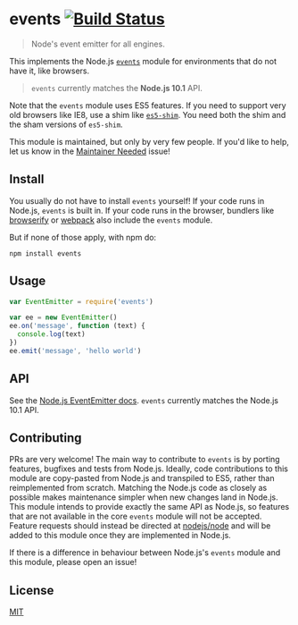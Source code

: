 # events [![Build Status](https://travis-ci.org/Gozala/events.png?branch=master)](https://travis-ci.org/Gozala/events)> Node's event emitter for all engines.This implements the Node.js [`events`](http://nodejs.org/api/events.html) module for environments that do not have it, like browsers.> `events` currently matches the **Node.js 10.1** API.Note that the `events` module uses ES5 features. If you need to support very old browsers like IE8, use a shim like [`es5-shim`](https://www.npmjs.com/package/es5-shim). You need both the shim and the sham versions of `es5-shim`.This module is maintained, but only by very few people. If you'd like to help, let us know in the [Maintainer Needed](https://github.com/Gozala/events/issues/43) issue!## InstallYou usually do not have to install `events` yourself! If your code runs in Node.js, `events` is built in. If your code runs in the browser, bundlers like [browserify](https://github.com/browserify/browserify) or [webpack](https://github.com/webpack/webpack) also include the `events` module.But if none of those apply, with npm do:```npm install events```## Usage```javascriptvar EventEmitter = require('events')var ee = new EventEmitter()ee.on('message', function (text) {  console.log(text)})ee.emit('message', 'hello world')```## APISee the [Node.js EventEmitter docs](http://nodejs.org/api/events.html). `events` currently matches the Node.js 10.1 API.## ContributingPRs are very welcome! The main way to contribute to `events` is by porting features, bugfixes and tests from Node.js. Ideally, code contributions to this module are copy-pasted from Node.js and transpiled to ES5, rather than reimplemented from scratch. Matching the Node.js code as closely as possible makes maintenance simpler when new changes land in Node.js.This module intends to provide exactly the same API as Node.js, so features that are not available in the core `events` module will not be accepted. Feature requests should instead be directed at [nodejs/node](https://github.com/nodejs/node) and will be added to this module once they are implemented in Node.js.If there is a difference in behaviour between Node.js's `events` module and this module, please open an issue!## License[MIT](./LICENSE)